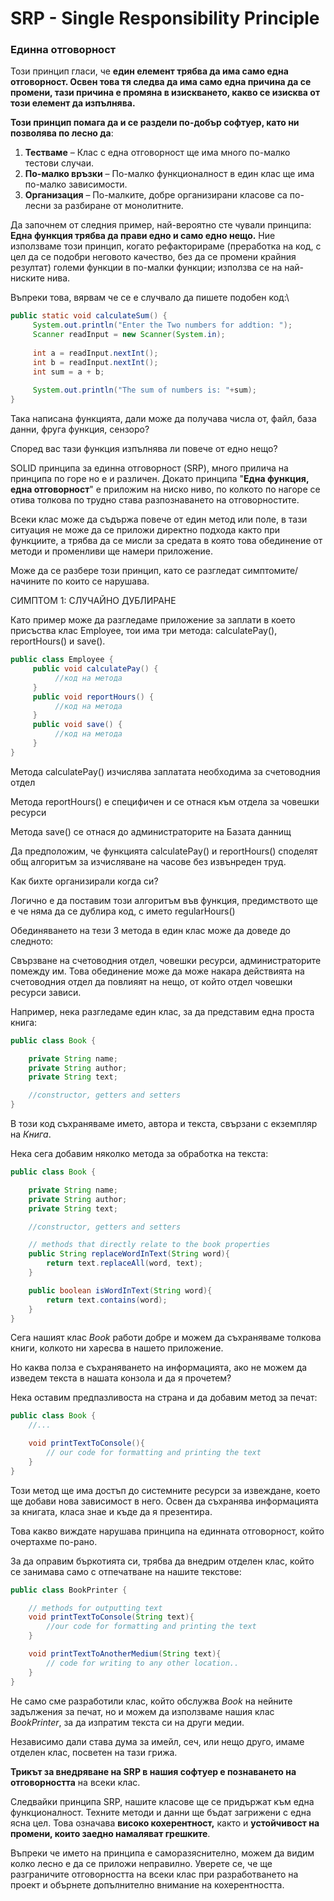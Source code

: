 # SRP - Single Responsibility Principle

### **Единна отговорност**

Този принцип гласи, че **един елемент трябва да има само една отговорност. Освен това тя следва да има само една причина да се промени, тази причина е промяна в изискването, какво се изисква от този елемент да изпълнява.**

**Този принцип помага да и се раздели по-добър софтуер, като ни позволява по лесно да**:

1. **Тестваме** – Клас с една отговорност ще има много по-малко тестови случаи.
2. **По-малко връзки** – По-малко функционалност в един клас ще има по-малко зависимости.
3. **Организация** – По-малките, добре организирани класове са по-лесни за разбиране от монолитните.

Да започнем от следния пример, най-вероятно сте чували принципа: **Една функция трябва да прави едно и само едно нещо.** Ние използваме този принцип, когато рефакторираме (преработка на код, с цел да се подобри неговото качество, без да се промени крайния резултат) големи функции в по-малки функции; използва се на най-ниските нива.&#x20;

Въпреки това, вярвам че се е случвало да пишете подобен код:\


```java
public static void calculateSum() {
     System.out.println("Enter the Two numbers for addtion: ");  
     Scanner readInput = new Scanner(System.in);  
     
     int a = readInput.nextInt();  
     int b = readInput.nextInt();
     int sum = a + b;
     
     System.out.println("The sum of numbers is: "+sum);     
}
```

Така написана функцията, дали може да получава числа от, файл, база данни, фруга функция, сензоро?

Според вас тази функция изпълнява ли повече от едно нещо?

SOLID принципа за единна отговорност (SRP), много прилича на принципа по горе но е и различен. Докато принципа "**Една функция, една отговорност**" е приложим на ниско ниво, по колкото по нагоре се отива толкова по трудно става разпознаването на отговорностите.

Всеки клас може да съдържа повече от един метод или поле, в тази ситуация не може да се приложи директно подхода както при функциите, а трябва да се мисли за средата в която това обединение от методи и променливи ще намери приложение.

Може да се разбере този принцип, като се разгледат симптомите/начините по които се нарушава.&#x20;

СИМПТОМ 1: СЛУЧАЙНО ДУБЛИРАНЕ&#x20;

Като пример може да разгледаме приложение за заплати в което присъства клас Employee,  тои има три метода: calculatePay(), reportHours() и save().

```java
public class Employee {
     public void calculatePay() {
          //код на метода
     }
     public void reportHours() {
          //код на метода
     }
     public void save() {
          //код на метода
     }
}
```

Метода calculatePay() изчислява заплатата необходима за счетоводния отдел

Метода reportHours() е специфичен и се отнася към отдела за човешки ресурси

Метода save() се отнася до администраторите на Базата даннищ

Да предположим, че функцията calculatePay() и reportHours() споделят общ алгоритъм за изчисляване на часове без извънреден труд.&#x20;

Как бихте организирали когда си?

Логично е да поставим този алгоритъм във функция, предимството ще е че няма да се дублира код, с името regularHours()

Обединяването на тези 3 метода в един клас може да доведе до следното:

Свързване на счетоводния отдел, човешки ресурси, администраторите помежду им. Това обединение може да може накара действията на счетоводния отдел да повлияят на нещо, от който отдел човешки ресурси зависи.

Например, нека разгледаме един клас, за да представим една проста книга:

```java
public class Book {

    private String name;
    private String author;
    private String text;

    //constructor, getters and setters
}
```

В този код съхраняваме името, автора и текста, свързани с екземпляр на _Книга_.

Нека сега добавим няколко метода за обработка на текста:

```java
public class Book {

    private String name;
    private String author;
    private String text;

    //constructor, getters and setters

    // methods that directly relate to the book properties
    public String replaceWordInText(String word){
        return text.replaceAll(word, text);
    }

    public boolean isWordInText(String word){
        return text.contains(word);
    }
}
```

Сега нашият клас _Book_ работи добре и можем да съхраняваме толкова книги, колкото ни харесва в нашето приложение.

Но каква полза е съхраняването на информацията, ако не можем да изведем текста в нашата конзола и да я прочетем?

Нека оставим предпазливоста на страна и да добавим метод за печат:

```java
public class Book {
    //...

    void printTextToConsole(){
        // our code for formatting and printing the text
    }
}
```

Този метод ще има достъп до системните ресурси за извеждане, което ще добави нова зависимост в него. Освен да съхранява информацията за книгата, класа знае и къде да я презентира.

Това какво виждате нарушава принципа на единната отговорност, който очертахме по-рано.

За да оправим бъркотията си, трябва да внедрим отделен клас, който се занимава само с отпечатване на нашите текстове:

```java
public class BookPrinter {

    // methods for outputting text
    void printTextToConsole(String text){
        //our code for formatting and printing the text
    }

    void printTextToAnotherMedium(String text){
        // code for writing to any other location..
    }
}
```

Не само сме разработили клас, който обслужва _Book_ на нейните задължения за печат, но и можем да използваме нашия клас _BookPrinter_, за да изпратим текста си на други медии.

Независимо дали става дума за имейл, сеч, или нещо друго, имаме отделен клас, посветен на тази грижа.

**Трикът за внедряване на SRP в нашия софтуер е познаването на отговорността** на всеки клас.

Следвайки принципа SRP, нашите класове ще се придържат към една функционалност. Техните методи и данни ще бъдат загрижени с една ясна цел. Това означава **високо кохерентност,** както и **устойчивост на промени, които заедно намаляват грешките**.

Въпреки че името на принципа е саморазяснително, можем да видим колко лесно е да се приложи неправилно. Уверете се, че ще разграничите отговорността на всеки клас при разработването на проект и обърнете допълнително внимание на кохерентността.


